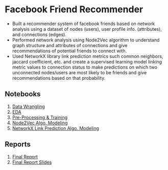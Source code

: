 # Facebook Friend Recommender
- Built a recommender system of facebook friends based on network analysis using a dataset of nodes (users), user profile info. (attributes), and connections (edges).
- Performed network analysis using Node2Vec algorithm to understand graph structure and attributes of connections and give recommendations of potential friends to connect with.
- Used NetworkX library link prediction metrics such common neighbors, jaccard coefficient, etc. and create a supervised learning model linking metric values to connection status to make predictions on which two unconnected nodes/users are most likely to be friends and give recommendations based on that probability.
## Notebooks
1. [Data Wrangling](https://github.com/HarshaMalireddy/Data-Science-Portfolio/blob/main/Projects/Facebook-Friend-Recommeder-Capstone/Data%20Wrangling.ipynb)
2. [EDA](https://github.com/HarshaMalireddy/Data-Science-Portfolio/blob/main/Projects/Facebook-Friend-Recommeder-Capstone/EDA.ipynb)
3. [Pre-Processing & Training](https://github.com/HarshaMalireddy/Data-Science-Portfolio/blob/main/Projects/Facebook-Friend-Recommeder-Capstone/Pre-Processing.ipynb)
4. [Node2Vec Algo. Modeling](https://github.com/HarshaMalireddy/Data-Science-Portfolio/blob/main/Projects/Facebook-Friend-Recommeder-Capstone/Node2Vec%20Algo.%20Modeling.ipynb)
5. [NetworkX Link Prediction Algo. Modeling](https://github.com/HarshaMalireddy/Data-Science-Portfolio/blob/main/Projects/Facebook-Friend-Recommeder-Capstone/NetworkX%20Link%20Prediction%20Algo.%20Modeling.ipynb)
## Reports
1. [Final Report]()
2. [Final Report Slides]() 